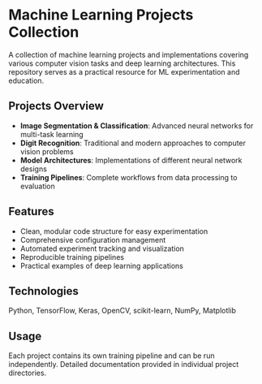 # Machine Learning Projects Collection

A collection of machine learning projects and implementations covering various computer vision tasks and deep learning architectures. This repository serves as a practical resource for ML experimentation and education.

## Projects Overview

- **Image Segmentation & Classification**: Advanced neural networks for multi-task learning
- **Digit Recognition**: Traditional and modern approaches to computer vision problems
- **Model Architectures**: Implementations of different neural network designs
- **Training Pipelines**: Complete workflows from data processing to evaluation

## Features

- Clean, modular code structure for easy experimentation
- Comprehensive configuration management
- Automated experiment tracking and visualization
- Reproducible training pipelines
- Practical examples of deep learning applications

## Technologies

Python, TensorFlow, Keras, OpenCV, scikit-learn, NumPy, Matplotlib

## Usage

Each project contains its own training pipeline and can be run independently. Detailed documentation provided in individual project directories.
